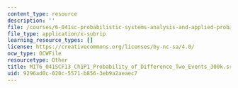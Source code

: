 ```yaml
---
content_type: resource
description: ''
file: /courses/6-041sc-probabilistic-systems-analysis-and-applied-probability-fall-2013/9296ad0c020c5571b8563eb9a2aeaec7_MIT6_041SCF13_Ch1P1_Probability_of_Difference_Two_Events_300k.vtt
file_type: application/x-subrip
learning_resource_types: []
license: https://creativecommons.org/licenses/by-nc-sa/4.0/
ocw_type: OCWFile
resourcetype: Other
title: MIT6_041SCF13_Ch1P1_Probability_of_Difference_Two_Events_300k.srt
uid: 9296ad0c-020c-5571-b856-3eb9a2aeaec7
---
```

